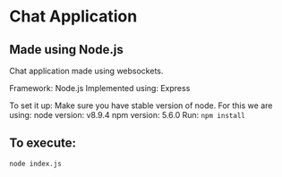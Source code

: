 # Chat Application
## Made using Node.js
Chat application made using websockets.

Framework: Node.js
Implemented using: Express

To set it up: Make sure you have stable version of node. For this we are using:
node version: v8.9.4
npm version: 5.6.0
Run: ```npm install```

## To execute:
```node index.js```
